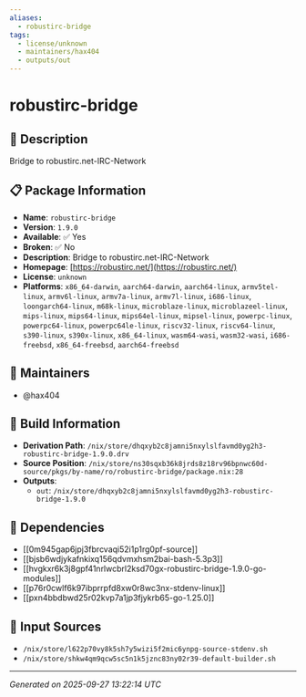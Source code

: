 ```yaml
---
aliases:
  - robustirc-bridge
tags:
  - license/unknown
  - maintainers/hax404
  - outputs/out
---
```


# robustirc-bridge

## 📝 Description

Bridge to robustirc.net-IRC-Network

## 📋 Package Information

- **Name**: `robustirc-bridge`
- **Version**: `1.9.0`
- **Available**: ✅ Yes
- **Broken**: ✅ No
- **Description**: Bridge to robustirc.net-IRC-Network
- **Homepage**: [https://robustirc.net/](https://robustirc.net/)
- **License**: `unknown`
- **Platforms**: `x86_64-darwin`, `aarch64-darwin`, `aarch64-linux`, `armv5tel-linux`, `armv6l-linux`, `armv7a-linux`, `armv7l-linux`, `i686-linux`, `loongarch64-linux`, `m68k-linux`, `microblaze-linux`, `microblazeel-linux`, `mips-linux`, `mips64-linux`, `mips64el-linux`, `mipsel-linux`, `powerpc-linux`, `powerpc64-linux`, `powerpc64le-linux`, `riscv32-linux`, `riscv64-linux`, `s390-linux`, `s390x-linux`, `x86_64-linux`, `wasm64-wasi`, `wasm32-wasi`, `i686-freebsd`, `x86_64-freebsd`, `aarch64-freebsd`
## 👥 Maintainers

- @hax404


## 🔧 Build Information

- **Derivation Path**: `/nix/store/dhqxyb2c8jamni5nxylslfavmd0yg2h3-robustirc-bridge-1.9.0.drv`
- **Source Position**: `/nix/store/ns30sqxb36k8jrds8z18rv96bpnwc60d-source/pkgs/by-name/ro/robustirc-bridge/package.nix:28`
- **Outputs**:
  - `out`:  `/nix/store/dhqxyb2c8jamni5nxylslfavmd0yg2h3-robustirc-bridge-1.9.0`

## 🔗 Dependencies

- [[0m945gap6jpj3fbrcvaqi52i1p1rg0pf-source]]
- [[bjsb6wdjykafnkixq156qdvmxhsm2bai-bash-5.3p3]]
- [[hvgkxr6k3j8gpf41nrlwcbrl2ksd70gx-robustirc-bridge-1.9.0-go-modules]]
- [[p76r0cwlf6k97ibprrpfd8xw0r8wc3nx-stdenv-linux]]
- [[pxn4bbdbwd25r02kvp7a1jp3fjykrb65-go-1.25.0]]

## 📁 Input Sources

- `/nix/store/l622p70vy8k5sh7y5wizi5f2mic6ynpg-source-stdenv.sh`
- `/nix/store/shkw4qm9qcw5sc5n1k5jznc83ny02r39-default-builder.sh`

---
*Generated on 2025-09-27 13:22:14 UTC*
